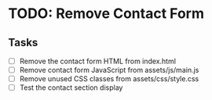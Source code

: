 # TODO: Remove Contact Form

## Tasks

- [ ] Remove the contact form HTML from index.html
- [ ] Remove contact form JavaScript from assets/js/main.js
- [ ] Remove unused CSS classes from assets/css/style.css
- [ ] Test the contact section display
